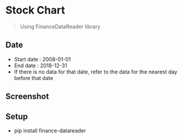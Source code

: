 ﻿# Stock Chart
> Using FinanceDataReader library

## Date
* Start date : 2008-01-01
* End date : 2018-12-31
* If there is no data for that date, refer to the data for the nearest day before that date

## Screenshot

## Setup
* pip install finance-datareader
